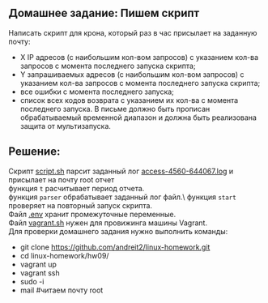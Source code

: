 ## Домашнее задание: Пишем скрипт
Написать скрипт для крона, который раз в час присылает на заданную почту:
- X IP адресов (с наибольшим кол-вом запросов) с указанием кол-ва запросов c момента последнего запуска скрипта;
- Y запрашиваемых адресов (с наибольшим кол-вом запросов) с указанием кол-ва запросов c момента последнего запуска скрипта;
- все ошибки c момента последнего запуска;
- список всех кодов возврата с указанием их кол-ва с момента последнего запуска.
В письме должно быть прописан обрабатываемый временной диапазон и должна быть реализована защита от мультизапуска.
## Решение:
Cкрипт [script.sh](/hw09/script.sh) парсит заданный лог [access-4560-644067.log](/hw09/access-4560-644067.log) и присылает на почту root отчет\
функция `t` расчитывает период отчета.\
функция `parser` обрабатывает заданный лог файл.\ 
функция `start` проверяет на повторный запуск скрипта.\
Файл [.env](/hw09/.env) хранит промежуточные переменные.\
Файл [vagrant.sh](/hw09/vagrant.sh) нужен для провижинга машины Vagrant.\
Для проверки домашнего задания нужно выполнить команды:
- git clone https://github.com/andreit2/linux-homework.git
- cd linux-homework/hw09/
- vagrant up
- vagrant ssh 
- sudo -i
- mail #читаем почту root
